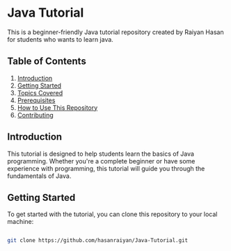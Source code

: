 
# Java Tutorial

This is a beginner-friendly Java tutorial repository created by Raiyan Hasan for students who wants to learn java.

## Table of Contents

1. [Introduction](#introduction)
2. [Getting Started](#getting-started)
3. [Topics Covered](#topics-covered)
4. [Prerequisites](#prerequisites)
5. [How to Use This Repository](#how-to-use-this-repository)
6. [Contributing](#contributing)


## Introduction

This tutorial is designed to help students learn the basics of Java programming. Whether you're a complete beginner or have some experience with programming, this tutorial will guide you through the fundamentals of Java.

## Getting Started

To get started with the tutorial, you can clone this repository to your local machine:

```bash

git clone https://github.com/hasanraiyan/Java-Tutorial.git

